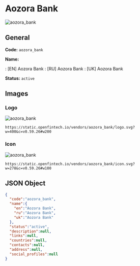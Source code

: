 
# Aozora Bank 
![aozora_bank](https://static.openfintech.io/vendors/aozora_bank/logo.svg?w=400&c=v0.59.26#w200)  

## General 
 
**Code:** `aozora_bank` 
 
**Name:** 
 
:	[EN] Aozora Bank 
:	[RU] Aozora Bank 
:	[UK] Aozora Bank 
 
**Status:** `active` 
 

## Images 

### Logo 
 
![aozora_bank](https://static.openfintech.io/vendors/aozora_bank/logo.svg?w=400&c=v0.59.26#w200)  

```
https://static.openfintech.io/vendors/aozora_bank/logo.svg?w=400&c=v0.59.26#w200
```  

### Icon 
 
![aozora_bank](https://static.openfintech.io/vendors/aozora_bank/icon.svg?w=278&c=v0.59.26#w100)  

```
https://static.openfintech.io/vendors/aozora_bank/icon.svg?w=278&c=v0.59.26#w100
```  

## JSON Object 

```json
{
  "code":"aozora_bank",
  "name":{
    "en":"Aozora Bank",
    "ru":"Aozora Bank",
    "uk":"Aozora Bank"
  },
  "status":"active",
  "description":null,
  "links":null,
  "countries":null,
  "contacts":null,
  "address":null,
  "social_profiles":null
}
```  
